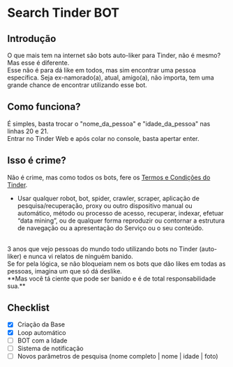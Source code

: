 # Search Tinder BOT
## Introdução
O que mais tem na internet são bots auto-liker para Tinder, não é mesmo? Mas esse é diferente.</br>
Esse não é para dá like em todos, mas sim encontrar uma pessoa específica. Seja ex-namorado(a), atual, amigo(a), não importa, tem uma grande chance de encontrar utilizando esse bot.
</br>

## Como funciona?
É simples, basta trocar o "nome_da_pessoa" e "idade_da_pessoa" nas linhas 20 e 21. </br>
Entrar no Tinder Web e após colar no console, basta apertar enter.
</br>

## Isso é crime?
Não é crime, mas como todos os bots, fere os [Termos e Condições do Tinder](https://www.help.tinder.com/hc/pt/articles/360003045532-Termos-e-condi%C3%A7%C3%B5es-internacionais).</br>
- Usar qualquer robot, bot, spider, crawler, scraper, aplicação de pesquisa/recuperação, proxy ou outro dispositivo manual ou automático, método ou processo de acesso, recuperar, indexar, efetuar “data mining”, ou de qualquer forma reproduzir ou contornar a estrutura de navegação ou a apresentação do Serviço ou o seu conteúdo.
</br>
3 anos que vejo pessoas do mundo todo utilizando bots no Tinder (auto-liker) e nunca vi relatos de ninguém banido. </br>
Se for pela lógica, se não bloqueiam nem os bots que dão likes em todas as pessoas, imagina um que só dá deslike. </br>
**Mas você tá ciente que pode ser banido e é de total responsabilidade sua.**

</br>

## Checklist
- [x] Criação da Base
- [x] Loop automático
- [ ] BOT com a Idade
- [ ] Sistema de notificação
- [ ] Novos parâmetros de pesquisa (nome completo | nome | idade | foto)
